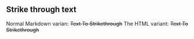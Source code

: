 ## Strike through text

Normal Markdown varian:  ~~Text To Strikethrough~~
The HTML variant: <s>Text To Strikethrough</s>
